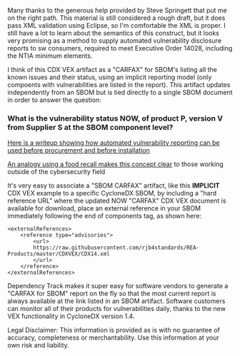 Many thanks to the generous help provided by Steve Springett that put me on the right path. This material is still considered a rough draft, but it does pass XML validation using Eclipse, so I'm comfortable the XML is proper. I still have a lot to learn about the semantics of this construct, but it looks very promising as a method to supply automated vulnerability disclosure reports to sw consumers, required to meet Executive Order 14028, including the NTIA minimum elements.

I think of this CDX VEX artifact as a "CARFAX" for SBOM's listing all the known issues and their status, using an implicit reporting model (only compoents with vulnerabilities are listed in the report). This artifact updates independently from an SBOM but is tied directly to a single SBOM document in order to answer the question:

<h3>What is the vulnerability status NOW, of product P, version V from Supplier S at the SBOM component level?</h3>
<a href="https://www.einpresswire.com/article/565091476/automated-software-product-vulnerability-reporting-in-sag-pm">Here is a writeup showing how automated vulnerability reporting can be used before procurement and before installation </a>

<a href="https://energycentral.com/c/um/bod-and-c-level-series-software-vulnerability-reporting-and-risk-management">An analogy using a food recall makes this concept clear</a> to those working outside of the cybersecurity field

It's very easy to associate a "SBOM CARFAX" artifact, like this <b>IMPLICIT</b> CDX VEX example to a specific CycloneDX SBOM, by including a "hard reference URL" where the updated NOW "CARFAX" CDX VEX document is available for download, place an external reference in your SBOM immediately following the end of components tag, as shown here:

	<externalReferences>
		<reference type="advisories">
			<url>
			https://raw.githubusercontent.com/rjb4standards/REA-Products/master/CDXVEX/CDX14.xml
			</url>
		</reference>
	</externalReferences>

</bom>

Dependency Track makes it super easy for software vendors to generate a "CARFAX for SBOM" report on the fly so that the most current report is always available at the link listed in an SBOM artifact. Software customers can monitor all of their products for vulnerabilities daily, thanks to the new VEX functionality in CycloneDX version 1.4. 


Legal Disclaimer: 
This information is provided as is with no guarantee of accuracy, completeness or merchantability. Use this information at your own risk and liability.  
